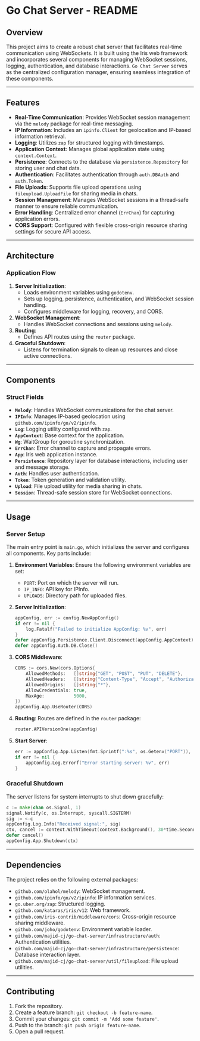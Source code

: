 # Go Chat Server - README

## Overview

This project aims to create a robust chat server that facilitates real-time communication using WebSockets. It is built using the Iris web framework and incorporates several components for managing WebSocket sessions, logging, authentication, and database interactions. `Go Chat Server` serves as the centralized configuration manager, ensuring seamless integration of these components.

---

## Features

- **Real-Time Communication**: Provides WebSocket session management via the `melody` package for real-time messaging.
- **IP Information**: Includes an `ipinfo.Client` for geolocation and IP-based information retrieval.
- **Logging**: Utilizes `zap` for structured logging with timestamps.
- **Application Context**: Manages global application state using `context.Context`.
- **Persistence**: Connects to the database via `persistence.Repository` for storing user and chat data.
- **Authentication**: Facilitates authentication through `auth.DBAuth` and `auth.Token`.
- **File Uploads**: Supports file upload operations using `fileupload.UploadFile` for sharing media in chats.
- **Session Management**: Manages WebSocket sessions in a thread-safe manner to ensure reliable communication.
- **Error Handling**: Centralized error channel (`ErrChan`) for capturing application errors.
- **CORS Support**: Configured with flexible cross-origin resource sharing settings for secure API access.

---

## Architecture

### Application Flow

1. **Server Initialization**:
   - Loads environment variables using `godotenv`.
   - Sets up logging, persistence, authentication, and WebSocket session handling.
   - Configures middleware for logging, recovery, and CORS.
2. **WebSocket Management**:
   - Handles WebSocket connections and sessions using `melody`.
3. **Routing**:
   - Defines API routes using the `router` package.
4. **Graceful Shutdown**:
   - Listens for termination signals to clean up resources and close active connections.

---

## Components

### Struct Fields

- **`Melody`**: Handles WebSocket communications for the chat server.
- **`IPInfo`**: Manages IP-based geolocation using `github.com/ipinfo/go/v2/ipinfo`.
- **`Log`**: Logging utility configured with `zap`.
- **`AppContext`**: Base context for the application.
- **`Wg`**: WaitGroup for goroutine synchronization.
- **`ErrChan`**: Error channel to capture and propagate errors.
- **`App`**: Iris web application instance.
- **`Persistence`**: Repository layer for database interactions, including user and message storage.
- **`Auth`**: Handles user authentication.
- **`Token`**: Token generation and validation utility.
- **`Upload`**: File upload utility for media sharing in chats.
- **`Session`**: Thread-safe session store for WebSocket connections.

---

## Usage

### Server Setup

The main entry point is `main.go`, which initializes the server and configures all components. Key parts include:

1. **Environment Variables**:
   Ensure the following environment variables are set:

   - `PORT`: Port on which the server will run.
   - `IP_INFO`: API key for IPInfo.
   - `UPLOADS`: Directory path for uploaded files.

2. **Server Initialization**:

   ```go
   appConfig, err := config.NewAppConfig()
   if err != nil {
       log.Fatalf("Failed to initialize AppConfig: %v", err)
   }
   defer appConfig.Persistence.Client.Disconnect(appConfig.AppContext)
   defer appConfig.Auth.DB.Close()
   ```

3. **CORS Middleware**:

   ```go
   CORS := cors.New(cors.Options{
       AllowedMethods:   []string{"GET", "POST", "PUT", "DELETE"},
       AllowedHeaders:   []string{"Content-Type", "Accept", "Authorization"},
       AllowedOrigins:   []string{"*"},
       AllowCredentials: true,
       MaxAge:           5000,
   })
   appConfig.App.UseRouter(CORS)
   ```

4. **Routing**:
   Routes are defined in the `router` package:

   ```go
   router.APIVersionOne(appConfig)
   ```

5. **Start Server**:
   ```go
   err := appConfig.App.Listen(fmt.Sprintf(":%s", os.Getenv("PORT")), iris.WithOptimizations)
   if err != nil {
       appConfig.Log.Errorf("Error starting server: %v", err)
   }
   ```

### Graceful Shutdown

The server listens for system interrupts to shut down gracefully:

```go
c := make(chan os.Signal, 1)
signal.Notify(c, os.Interrupt, syscall.SIGTERM)
sig := <-c
appConfig.Log.Info("Received signal:", sig)
ctx, cancel := context.WithTimeout(context.Background(), 30*time.Second)
defer cancel()
appConfig.App.Shutdown(ctx)
```

---

## Dependencies

The project relies on the following external packages:

- `github.com/olahol/melody`: WebSocket management.
- `github.com/ipinfo/go/v2/ipinfo`: IP information services.
- `go.uber.org/zap`: Structured logging.
- `github.com/kataras/iris/v12`: Web framework.
- `github.com/iris-contrib/middleware/cors`: Cross-origin resource sharing middleware.
- `github.com/joho/godotenv`: Environment variable loader.
- `github.com/majid-cj/go-chat-server/infrastructure/auth`: Authentication utilities.
- `github.com/majid-cj/go-chat-server/infrastructure/persistence`: Database interaction layer.
- `github.com/majid-cj/go-chat-server/util/fileupload`: File upload utilities.

---

## Contributing

1. Fork the repository.
2. Create a feature branch: `git checkout -b feature-name`.
3. Commit your changes: `git commit -m 'Add some feature'`.
4. Push to the branch: `git push origin feature-name`.
5. Open a pull request.
